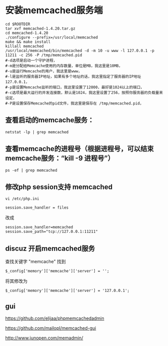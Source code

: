 # 安装memcached服务端

```
cd $ROOTDIR
tar xvf memcached-1.4.20.tar.gz
cd memcached-1.4.20
./configure --prefix=/usr/local/memcached
make && make install
killall memcached
/usr/local/memcached/bin/memcached -d -m 10 -u www -l 127.0.0.1 -p 11211 -c 256 -P /tmp/memcached.pid
#-d选项是启动一个守护进程，
#-m是分配给Memcache使用的内存数量，单位是MB，我这里是10MB，
#-u是运行Memcache的用户，我这里是www，
#-l是监听的服务器IP地址，如果有多个地址的话，我这里指定了服务器的IP地址127.0.0.1，
#-p是设置Memcache监听的端口，我这里设置了12000，最好是1024以上的端口，
#-c选项是最大运行的并发连接数，默认是1024，我这里设置了256，按照你服务器的负载量来设定，
#-P是设置保存Memcache的pid文件，我这里是保存在 /tmp/memcached.pid，
```

## 查看启动的memcache服务：
```
netstat -lp | grep memcached
```

## 查看memcache的进程号（根据进程号，可以结束memcache服务：“kill -9 进程号”）
```
ps -ef | grep memcached
```

## 修改php session支持 memcached
`vi /etc/php.ini`
```
session.save_handler = files
```
改成
```
session.save_handler=memcached
session.save_path="tcp://127.0.0.1:11211"
```

## discuz 开启memcached服务
查找关键字 "memcache"  找到
```
$_config['memory']['memcache']['server'] = '';
```

将其修改为
```
$_config['memory']['memcache']['server'] = '127.0.0.1';
```

## gui
https://github.com/elijaa/phpmemcachedadmin

https://github.com/mailopl/memcached-gui

http://www.junopen.com/memadmin/

